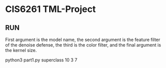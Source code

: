 # CIS6261 TML-Project

## RUN

First argument is the model name, the second argument is the feature filter of the denoise defense, the third is the color filter, and the final argument is the kernel size.

 python3 part1.py superclass 10 3 7